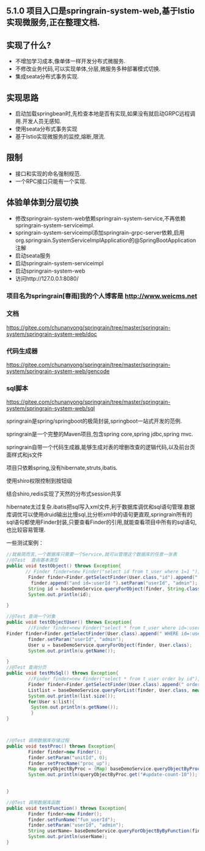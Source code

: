 ## 5.1.0 项目入口是springrain-system-web,基于Istio实现微服务,正在整理文档.

## 实现了什么?
* 不增加学习成本,像单体一样开发分布式微服务.
* 不修改业务代码,可以实现单体,分层,微服务多种部署模式切换.
* 集成seata分布式事务实现. 

## 实现思路
* 启动加载springbean时,先检查本地是否有实现,如果没有就启动GRPC远程调用.开发人员无感知.
* 使用seata分布式事务实现
* 基于Istio实现微服务的监控,熔断,限流.

## 限制
* 接口和实现的命名强制规范.
* 一个RPC接口只能有一个实现.

## 体验单体到分层切换
* 修改springrain-system-web依赖springrain-system-service,不再依赖springrain-system-serviceimpl.
* springrain-system-serviceimpl添加springrain-grpc-server依赖,启用org.springrain.SystemServiceImplApplication的@SpringBootApplication注解
* 启动seata服务
* 启动springrain-system-serviceimpl
* 启动springrain-system-web
* 访问http://127.0.0.1:8080/ 

### 项目名为springrain[春雨]我的个人博客是 http://www.weicms.net </br>
### 文档
https://gitee.com/chunanyong/springrain/tree/master/springrain-system/springrain-system-web/doc  </br>
### 代码生成器
https://gitee.com/chunanyong/springrain/tree/master/springrain-system/springrain-system-web/gencode  </br>
### sql脚本
https://gitee.com/chunanyong/springrain/tree/master/springrain-system/springrain-system-web/sql  </br>


springrain是spring/springboot的极简封装,springboot一站式开发的范例.

springrain是一个完整的Maven项目,包含spring core,spring jdbc,spring mvc.

springrain自带一个代码生成器,能够生成对表的增删改查的逻辑代码,以及前台页面样式和js文件

项目只依赖spring,没有hibernate,struts,ibatis.

使用shiro权限控制到按钮级

结合shiro,redis实现了天然的分布式session共享

hibernate太过复杂.ibatis把sql写入xml文件,利于数据库调优和sql语句管理.数据库调优可以使用druid输出比慢sql,比分析xml中的语句更直观,springrain所有的sql语句都使用Finder封装,只要查看Finder的引用,就能查看项目中所有的sql语句,也比较容易管理.

一些测试案例：

```java
//就极简而言,一个数据库只需要一个Service,就可以管理这个数据库的任意一张表 
//@Test  查询基本类型
public void testObject() throws Exception{
       // Finder finder=new Finder("select id from t_user where 1=1 ");
        Finder finder=Finder.getSelectFinder(User.class,"id").append(" WHERE 1=1 "); 
         finder.append("and id=:userId ").setParam("userId", "admin");
        String id = baseDemoService.queryForObject(finder, String.class);
        System.out.println(id);

}

//@Test 查询一个对象
public void testObjectUser() throws Exception{
        //Finder finder=new Finder("select * from t_user where id=:userId order by id"); 
Finder finder=Finder.getSelectFinder(User.class).append(" WHERE id=:userId order by id desc "); 
        finder.setParam("userId", "admin");
        User u = baseDemoService.queryForObject(finder, User.class);
        System.out.println(u.getName());

}
//@Test 查询分页
public void testMsSql() throws Exception{
        //Finder finder=new Finder("select * from t_user order by id");
        Finder finder=Finder.getSelectFinder(User.class).append(" order by id desc ");
        Listlist = baseDemoService.queryForList(finder, User.class, new Page(2));
        System.out.println(list.size());
        for(User s:list){
         System.out.println(s.getName());
         }
}



//@Test 调用数据库存储过程
public void testProc() throws Exception{
        Finder finder=new Finder();
        finder.setParam("unitId", 0);
        finder.setProcName("proc_up");
        Map queryObjectByProc = (Map) baseDemoService.queryObjectByProc(finder);
        System.out.println(queryObjectByProc.get("#update-count-10"));
        

}

//@Test 调用数据库函数
public void testFunction() throws Exception{
        Finder finder=new Finder();
        finder.setFunName("fun_userId");
        finder.setParam("userId", "admin");
        String userName= baseDemoService.queryForObjectByByFunction(finder,String.class);
        System.out.println(userName);
}

```
